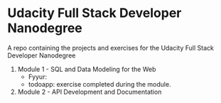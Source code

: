 # Udacity Full Stack Developer Nanodegree

A repo containing the projects and exercises for the Udacity Full Stack Developer Nanodegree

1. Module 1 - SQL and Data Modeling for the Web
    - Fyyur:
    - todoapp: exercise completed during the module.
2. Module 2 - API Development and Documentation
